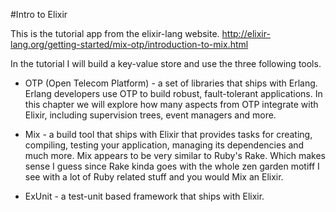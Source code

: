#Intro to Elixir

This is the tutorial app from the elixir-lang website. http://elixir-lang.org/getting-started/mix-otp/introduction-to-mix.html

In the tutorial I will build a key-value store and use the three
following tools.

- OTP (Open Telecom Platform) - a set of libraries that ships with Erlang. Erlang developers use OTP to build robust, fault-tolerant applications. In this chapter we will explore how many aspects from OTP integrate with Elixir, including supervision trees, event managers and more.

- Mix - a build tool that ships with Elixir that provides tasks for creating, compiling, testing your application, managing its dependencies and much more. Mix appears to be very similar to Ruby's Rake. Which makes sense I guess since Rake kinda goes with the whole zen garden motiff I see with a lot of Ruby related stuff and you would Mix an Elixir.

- ExUnit - a test-unit based framework that ships with Elixir.

